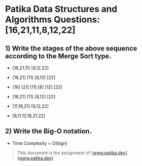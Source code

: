 # Patika Data Structures and Algorithms Questions: [16,21,11,8,12,22]

## 1) Write the stages of the above sequence according to the Merge Sort type.

* [16,21,11] [8,12,22]
* [16,21] [11] [8,12] [22]
* [16] [21] [11] [8] [12] [22]

* [16,21] [11] [8,12] [22]
* [11,16,21] [8,12,22]
* [8,11,12,16,21,22]

## 2) Write the Big-O notation.

* Time Complexity = O(logn)

> This document is the assignment of [www.patika.dev](www.patika.dev)